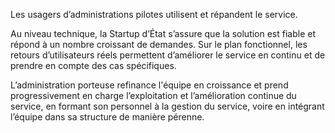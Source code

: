 Les usagers d’administrations pilotes utilisent et répandent le service.

Au niveau technique, la Startup d’État s’assure que la solution est fiable et répond à un nombre croissant de demandes. Sur le plan fonctionnel, les retours d’utilisateurs réels permettent d’améliorer le service en continu et de prendre en compte des cas spécifiques.

L’administration porteuse refinance l'équipe en croissance et prend progressivement en charge l’exploitation et l’amélioration continue du service, en formant son personnel à la gestion du service, voire en intégrant l’équipe dans sa structure de manière pérenne.
